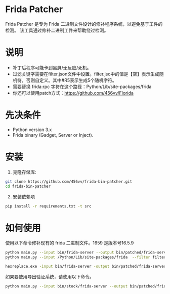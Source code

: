 # Frida Patcher
Frida Patcher 是专为 Frida 二进制文件设计的修补程序系统，以避免基于工件的检测。
该工具通过修补二进制工件来帮助绕过检测。

# 说明
- 补丁后程序可能卡到黑屏/无反应/死机。
- 过滤关键字需要在filter.json文件中设置。filter.jso中的值是【空】表示生成随机符，否则自定义。其中#R5表示生成5个随机字符。
- 需要替换 frida:rpc 字符在这个路径：Python/Lib/site-packages/frida
- 你还可以使用patch方式：https://github.com/456vv/Florida

# 先决条件
- Python version 3.x
- Frida binary (Gadget, Server or Inject).

# 安装
1. 克隆存储库:
```bash
git clone https://github.com/456vv/frida-bin-patcher.git
cd frida-bin-patcher
```

2. 安装依赖项
```bash
pip install -r requirements.txt -t src
```

# 如何使用
使用以下命令修补现有的 frida 二进制文件。1659 是版本号16.5.9
```bash
python main.py --input bin/frida-server --output bin/patched/frida-server --filter filter_elf.json --seed 1659
python main.py --input /Python/Lib/site-packages/frida  --filter filter_py.json --seed 1659
```
```bash
hexreplace.exe -input bin/frida-server -output bin/patched/frida-server -filter filter-elf.json -seed 1659
```
如果要使用导出验证系统，请使用以下命令。
```bash
python main.py --input bin/stock/frida-server --output bin/patched/frida-server --verify
```
